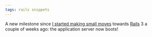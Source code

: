 ```yaml
---
tags: rails snippets
---
```


A new milestone since [I started making small moves](/blog/getting-ready-for-rails-3) towards [Rails](/wiki/Rails) 3 a couple of weeks ago: the application server now boots!
